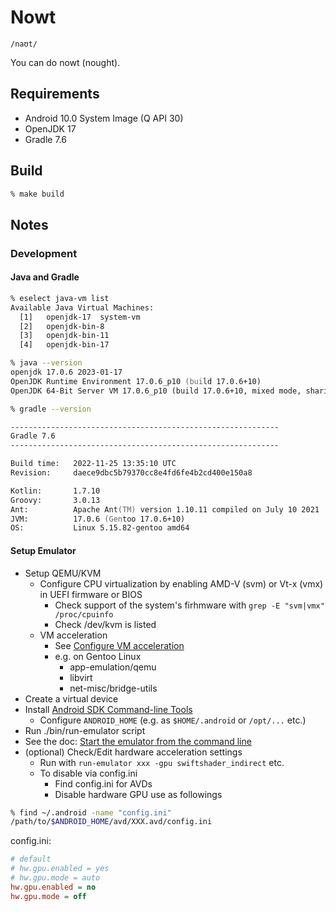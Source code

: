 # Nowt

`/naʊt/`

You can do nowt (nought).


## Requirements

* Android 10.0 System Image (Q API 30)
* OpenJDK 17
* Gradle 7.6


## Build

```zsh
% make build
```


## Notes

### Development

#### Java and Gradle

```zsh
% eselect java-vm list
Available Java Virtual Machines:
  [1]   openjdk-17  system-vm
  [2]   openjdk-bin-8
  [3]   openjdk-bin-11
  [4]   openjdk-bin-17
```

```zsh
% java --version
openjdk 17.0.6 2023-01-17
OpenJDK Runtime Environment 17.0.6_p10 (build 17.0.6+10)
OpenJDK 64-Bit Server VM 17.0.6_p10 (build 17.0.6+10, mixed mode, sharing)
```

```zsh
% gradle --version

------------------------------------------------------------
Gradle 7.6
------------------------------------------------------------

Build time:   2022-11-25 13:35:10 UTC
Revision:     daece9dbc5b79370cc8e4fd6fe4b2cd400e150a8

Kotlin:       1.7.10
Groovy:       3.0.13
Ant:          Apache Ant(TM) version 1.10.11 compiled on July 10 2021
JVM:          17.0.6 (Gentoo 17.0.6+10)
OS:           Linux 5.15.82-gentoo amd64
```

#### Setup Emulator

* Setup QEMU/KVM
  * Configure CPU virtualization by enabling AMD-V (svm) or Vt-x (vmx) in UEFI
    firmware or BIOS
    * Check support of the system's firhmware with
      `grep -E "svm|vmx" /proc/cpuinfo`
    * Check /dev/kvm is listed
  * VM acceleration
    * See [Configure VM acceleration](
https://developer.android.com/studio/run/emulator-acceleration#accel-vm)
    * e.g. on Gentoo Linux
      * app-emulation/qemu
      * libvirt
      * net-misc/bridge-utils
* Create a virtual device
* Install [Android SDK Command-line Tools](
https://developer.android.com/studio/command-line/)
  * Configure `ANDROID_HOME` (e.g. as `$HOME/.android` or `/opt/...` etc.)
* Run ./bin/run-emulator script
* See the doc: [Start the emulator from the command line](
https://developer.android.com/studio/run/emulator-commandline)
* (optional) Check/Edit hardware acceleration settings
  * Run with `run-emulator xxx -gpu swiftshader_indirect` etc.
  * To disable via config.ini
    * Find config.ini for AVDs
    * Disable hardware GPU use as followings

```zsh
% find ~/.android -name "config.ini"
/path/to/$ANDROID_HOME/avd/XXX.avd/config.ini
````

config.ini:

```ini
# default
# hw.gpu.enabled = yes
# hw.gpu.mode = auto
hw.gpu.enabled = no
hw.gpu.mode = off
```

